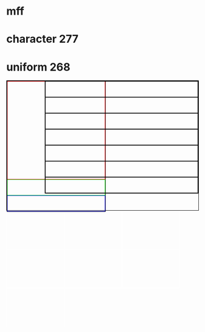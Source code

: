 # mff
# character 277
# uniform 268
<!DOCTYPE html>
<html>
<head>
<meta name="viewport" content="width=device-width, initial-scale=1.0">
<script src="https://code.jquery.com/jquery-latest.min.js"></script>
<script src="https://code.jquery.com/mobile/jquery.mobile-latest.min.js"></script>

<style>

[class^=info-] {
 border: 1px solid #000;
 float: left;
 position: absolute;
}

.info-image {
 border: 1px solid #000;
 left: 0px;
}
.info-text {
 border: 1px solid #000;

 right: 0px;
}

.type, .species, .genter, .side, .ability, .allies, .utilities {
 width: 400px;
 height: 40px;
 border: 1px solid #000;
}

.portrait {
 width: 256px;
 height: 256px;
 border: 1px solid #f00;
}

.character {
 width: 256px;
 height: 40px;
 border: 1px solid #0f0;
}

.uniform {
 width: 256px;
 height: 40px;
 border: 1px solid #00f;
}

.infobox {
 display: inline-block;
 width: 100%;
 height: 340px;
 border: 1px solid #000;
  position: relative;
}
.rollbox {
 display: inline-block;
 width: auto;
 height: auto;
 
}

[class^=roll-] {
 border: 1px solid rgba(255, 255, 255, 1);
 float: left;
 width: 150px;
 height: 100px;
 background-size: cover;

}

[class~=Combat]:hover {
 border: 1px solid #F00;
}

[class~=Speed]:hover {
 border: 1px solid #0F0;
}

[class~=Blast]:hover {
 border: 1px solid #00F;
}

[class~=Universal]:hover {
 border: 1px solid #F0F;
}

div.roll-Cinque, .roll-Forest, .roll-Lights, .roll-Mountains {
  background-image: url("img_5terre.jpg");  
}

</style>
</head>
<body>
<div class="main">

<div class="infobox">

<div class="info-image">

<div class="portrait"></div>
<div class="character"></div>
<div class="uniform"></div>
</div>
<div class="info-text">

<div class="type"></div>
<div class="species"></div>
<div class="genter"></div>
<div class="side"></div>
<div class="ability"></div>
<div class="allies"></div>
<div class="utilities"></div>
</div>

</div>

<div class="rollbox">
  <div class="roll-Cinque Combat"></div>
  <div class="roll-Forest Combat" ></div>
  <div class="roll-Lights Speed"></div>
  <div class="roll-Mountains Speed"></div>
  <div class="roll-Cinque Blast"></div>
  <div class="roll-Forest Blast"></div>
  <div class="roll-Lights Universal"></div>
  <div class="roll-Mountains Universal"></div>
</div>
</div>
</div>
</body>
</html>
